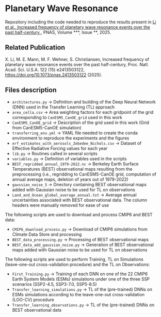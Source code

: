 Planetary Wave Resonance 
==============================================
Repository including the code needed to reproduce the results present in <a href="https://www.pnas.org/doi/***">Li et al., Increased frequency of planetary wave resonance events over the past half-century </a>, PNAS, Volume ***, Issue **, 2025.

Related Publication
-------------------
X. Li, M. E. Mann, M. F. Wehner, S. Christiansen,  Increased frequency of planetary wave resonance events over the past half-century, Proc. Natl. Acad. Sci. U.S.A. 122 (15) e2413503122, <a href="https://doi.org/10.1073/pnas.2413503122">https://doi.org/10.1073/pnas.2413503122</a> (2025).

Files description
-----------------
* `architectures.py` &rarr; Definition and building of the Deep Neural Network (DNN) used in the Transfer Learning (TL) approach
* `area_cella.csv` &rarr; Area weighting factors for each gridpoint of the grid corresponding to `CanESM5_CanOE_grid` used in this work
* `CanESM5_CanOE_grid` &rarr; Description of the grid used in this work (Grid from CanESM5-CanOE simulation)
* `transferring_env.yml` &rarr; YAML file needed to create the conda environment to reproduce the experiments and the figures
* `erf_estimates_with_aerosols_Zebedee_Nichols.csv` &rarr; Dataset of Effective Radiative Forcing values for each year
* `lib.py` &rarr; Routines called in several scripts
* `variables.py` &rarr; Definition of variables used in the scripts
* `BEST_regridded_annual_1979-2022.nc` &rarr; Berkeley Earth Surface Temperatures (BEST) observational maps resulting from the preprocessing (i.e., regridding to CanESM5-CanOE grid, computation of annual average maps, deletion of years out of 1979-2022)
* `gaussian_noise_5` &rarr; Directory containing BEST observational maps added with Gaussian noise to be used for TL on observations
* `Land_and_Ocean_global_average_annual.txt` &rarr; Average annual uncertainties associated with BEST observational data. The column headers were manually removed for ease of use

The following scripts are used to download and process CMIP6 and BEST data:
* `CMIP6_download_process.py` &rarr; Download of CMIP6 simulations from Climate Data Store and processing
* `BEST_data_processing.py` &rarr; Processing of BEST observational maps
* `BEST_data_add_gaussian_noise.py` &rarr; Generation of BEST observational maps added with Gaussian noise to be used for TL on observations

The following scripts are used to perform Training, TL on Simulations (leave-one-out cross-validation procedure) and the TL on Observations:
* `First_Training.py` &rarr; Training of each DNN on one of the 22 CMIP6 Earth System Models (ESMs) simulations under one of the three SSP scenarios (SSP2-4.5, SSP3-7.0, SSP5-8.5)
* `Transfer_learning_simulations.py` &rarr; TL of the (pre-trained) DNNs on ESMs simulations according to the leave-one-out cross-validation (LOO-CV) procedure
* `Transfer_learning_observations.py` &rarr; TL of the (pre-trained) DNNs on BEST observational data
